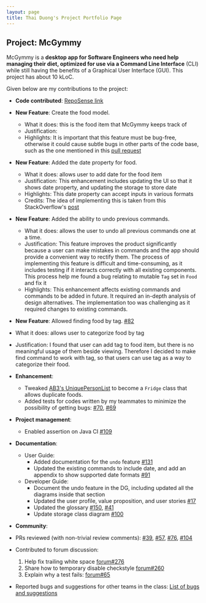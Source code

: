 ```yaml
---
layout: page
title: Thai Duong's Project Portfolio Page
---
```


## Project: McGymmy

McGymmy is a **desktop app for Software Engineers who need help managing their diet, optimized for use via a Command Line Interface** (CLI) while still having the benefits of a Graphical User Interface (GUI). 
This project has about 10 kLoC.

Given below are my contributions to the project:

* **Code contributed**:
[RepoSense link](https://nus-cs2103-ay2021s1.github.io/tp-dashboard/#breakdown=true&search=aidoxe-123&sort=groupTitle&sortWithin=title&since=2020-08-14&timeframe=commit&mergegroup=&groupSelect=groupByRepos&checkedFileTypes=docs~functional-code~test-code~other)

* **New Feature**: Create the food model.
  * What it does: this is the food item that McGymmy keeps track of
  * Justification: 
  * Highlights: It is important that this feature must be bug-free, otherwise it could cause subtle bugs in other parts of the code base, such as the one mentioned in
 this [pull request](https://github.com/AY2021S1-CS2103T-W17-3/tp/pull/120)
  
* **New Feature**: Added the date property for food.
  * What it does: allows user to add date for the food item
  * Justification: This enhancement includes updating the UI so that it shows date property, and updating the storage to store date
  * Highlights: This date property can accept inputs in various formats
  * Credits: The idea of implementing this is taken from this StackOverflow's [post](https://stackoverflow.com/questions/4024544/how-to-parse-dates-in-multiple-formats-using-simpledateformat)

* **New Feature**: Added the ability to undo previous commands.
  * What it does: allows the user to undo all previous commands one at a time.
  * Justification: This feature improves the product significantly because a user can make mistakes in commands and the app should provide a convenient way to rectify them.
  The process of implementing this feature is difficult and time-consuming, as it includes testing if it interacts correctly with all existing components.
  This process help me found a bug relating to mutable `Tag` set in `Food` and fix it
  * Highlights: This enhancement affects existing commands and commands to be added in future. 
  It required an in-depth analysis of design alternatives. The implementation too was challenging as it required changes to existing commands.

 * **New Feature**: Allowed finding food by tag. [\#82](https://github.com/AY2021S1-CS2103T-W17-3/tp/pull/82)
  * What it does: allows user to categorize food by tag
  * Justification: I found that user can add tag to food item, but there is no meaningful usage of them beside viewing. 
  Therefore I decided to make find command to work with tag, so that users can use tag as a way to categorize their food.

* **Enhancement**: 
  * Tweaked [AB3's UniquePersonList](https://github.com/nus-cs2103-AY2021S1/tp/blob/master/src/main/java/seedu/address/model/person/UniquePersonList.java) to become a `Fridge` class that allows duplicate foods.  
  * Added tests for codes written by my teammates to minimize the possibility of getting bugs: [\#70](https://github.com/AY2021S1-CS2103T-W17-3/tp/pull/70),
[\#69](https://github.com/AY2021S1-CS2103T-W17-3/tp/pull/69)
  
* **Project management**:
  * Enabled assertion on Java CI [\#109](https://github.com/AY2021S1-CS2103T-W17-3/tp/pull/109) 

* **Documentation**:
  * User Guide:
    * Added documentation for the `undo` feature [\#131](https://github.com/AY2021S1-CS2103T-W17-3/tp/pull/131)
    * Updated the existing commands to include date, and add an appendix to show supported date formats [\#91](https://github.com/AY2021S1-CS2103T-W17-3/tp/pull/91)
  * Developer Guide:
    * Document the undo feature in the DG, including updated all the diagrams inside that section
    * Updated the user profile, value proposition, and user stories [\#17](https://github.com/AY2021S1-CS2103T-W17-3/tp/pull/17)
    * Updated the glossary [\#150](https://github.com/AY2021S1-CS2103T-W17-3/tp/pull/150), [\#41](https://github.com/AY2021S1-CS2103T-W17-3/tp/pull/41)
    * Update storage class diagram [\#100](https://github.com/AY2021S1-CS2103T-W17-3/tp/pull/100)

* **Community**:
 * PRs reviewed (with non-trivial review comments): [\#39](https://github.com/AY2021S1-CS2103T-W17-3/tp/pull/39),
 [\#57](https://github.com/AY2021S1-CS2103T-W17-3/tp/pull/57), [\#76](https://github.com/AY2021S1-CS2103T-W17-3/tp/pull/76),
 [\#104](https://github.com/AY2021S1-CS2103T-W17-3/tp/pull/104)
 * Contributed to forum discussion: 
   1. Help fix trailing white space [forum#276](https://github.com/nus-cs2103-AY2021S1/forum/issues/276)
   2. Share how to temporary disable checkstyle [forum#260](https://github.com/nus-cs2103-AY2021S1/forum/issues/260)
   3. Explain why a test fails: [forum\#65](https://github.com/nus-cs2103-AY2021S1/forum/issues/65)
 * Reported bugs and suggestions for other teams in the class: [List of bugs and suggestions](https://github.com/aidoxe-123/ped/issues)
